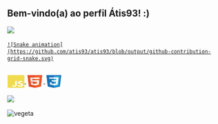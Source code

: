 ## Bem-vindo(a) ao perfil Átis93! :)

 <div>
   <a href="https://github.com/Atis93">
   <img height="180em" src="https://github-readme-stats.vercel.app/api?username=Atis93&show_icons=true&theme=tokyonight&include_all_commits=true&count_private=true"/>
   
    ![Snake animation](https://github.com/atis93/atis93/blob/output/github-contribution-grid-snake.svg)

<div style="display: inline_block"><br>
  <img align="center" alt="Js" height="30" width="40" src="https://raw.githubusercontent.com/devicons/devicon/master/icons/javascript/javascript-plain.svg">
  <img align="center" alt="HTML" height="30" width="40" src="https://raw.githubusercontent.com/devicons/devicon/master/icons/html5/html5-original.svg">
  <img align="center" alt="CSS" height="30" width="40" src="https://raw.githubusercontent.com/devicons/devicon/master/icons/css3/css3-original.svg">
</div>
 
<br>
 
 <div> 
  <a href="https://www.linkedin.com/in/luiz-phellipe-801a111a7/" target="_blank"><img src="https://img.shields.io/badge/-LinkedIn-%230077B5?style=for-the-badge&logo=linkedin&logoColor=white" target="_blank"></a> 
 
  ![vegeta](https://64.media.tumblr.com/0937d79a6e8878768515b61412687d15/tumblr_oywtffr5CT1qc9dlro1_400.gifv)

</div>
